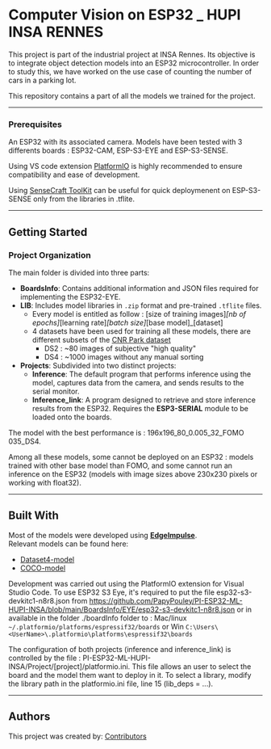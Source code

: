 # Computer Vision on ESP32 _ HUPI INSA RENNES

This project is part of the industrial project at INSA Rennes. Its objective is to integrate object detection models into an ESP32 microcontroller. In order to study this, we have worked on the use case of counting the number of cars in a parking lot.

This repository contains a part of all the models we trained for the project.

---

### Prerequisites

An ESP32 with its associated camera. Models have been tested with 3 differents boards : ESP32-CAM, ESP-S3-EYE and ESP-S3-SENSE.

Using VS code extension [PlatformIO](https://platformio.org/) is highly recommended to ensure compatibility and ease of development.

Using [SenseCraft ToolKit](https://seeed-studio.github.io/SenseCraft-Web-Toolkit/#/setup/process) can be useful for quick deploymenent on ESP-S3-SENSE only from the libraries in .tflite.

---

## Getting Started

### Project Organization  

The main folder is divided into three parts:  
- **BoardsInfo**: Contains additional information and JSON files required for implementing the ESP32-EYE.  
- **LIB**: Includes model libraries in `.zip` format and pre-trained `.tflite` files.
   - Every model is entitled as follow : [size of training images]_[nb of epochs]_[learning rate]_[batch size]_[base model]_[dataset]
   - 4 datasets have been used for training all these models, there are different subsets of the [CNR Park dataset](http://cnrpark.it/)
     - DS2 : ~80 images of subjective "high quality"
     - DS4 : ~1000 images without any manual sorting
- **Projects**: Subdivided into two distinct projects:  
   - **Inference**: The default program that performs inference using the model, captures data from the camera, and sends results to the serial monitor.  
   - **Inference_link**: A program designed to retrieve and store inference results from the ESP32. Requires the **ESP3-SERIAL** module to be loaded onto the boards.  

The model with the best performance is : 196x196_80_0.005_32_FOMO 035_DS4. 

Among all these models, some cannot be deployed on an ESP32 : models trained with other base model than FOMO, and some cannot run an inference on the ESP32 (models with image sizes above 230x230 pixels or working with float32).

---

## Built With

Most of the models were developed using **[EdgeImpulse](https://studio.edgeimpulse.com/)**.  
Relevant models can be found here:  
- [Dataset4-model](https://studio.edgeimpulse.com/public/553109/live)  
- [COCO-model](https://studio.edgeimpulse.com/public/575392/live)  

Development was carried out using the PlatformIO extension for Visual Studio Code. To use ESP32 S3 Eye, it's required to put the file esp32-s3-devkitc1-n8r8.json from https://github.com/PapyPouley/PI-ESP32-ML-HUPI-INSA/blob/main/BoardsInfo/EYE/esp32-s3-devkitc1-n8r8.json or in available in the folder ./boardInfo folder to : Mac/linux `~/.platformio/platforms/espressif32/boards` or Win `C:\Users\<UserName>\.platformio\platforms\espressif32\boards`

The configuration of both projects (inference and inference_link) is controlled by the file : PI-ESP32-ML-HUPI-INSA/Project/[project]/platformio.ini. This file allows an user to select the board and the model them want to deploy in it. To select a library, modify the library path in the platformio.ini file, line 15 (lib_deps = ...).

---

## Authors  

This project was created by: [Contributors](https://github.com/PapyPouley/PI-ESP32-ML-HUPI-INSA/contributors)  
